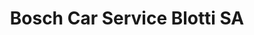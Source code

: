 ---
title: "Bosch Car Service Blotti SA"
url: /biasca/bosch-car-service-blotti-sa/
shop: Autowerkstatt
---